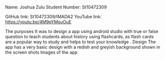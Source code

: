 Name: Joshua Zulu
Student Number: St10472309

GitHub link: St10472309/IMADA2
YouTube link: https://youtu.be/4M9pYMsuOuE
 
The purposes
It was to design a app using android studio with true or false question to teach students about history using flashcards, as flash cards are a popular way to study and helps to test your knowledge .
Design
The app has a very basic design with a redish and greyish background shown in the screen shots 
Images of the app
    
  
